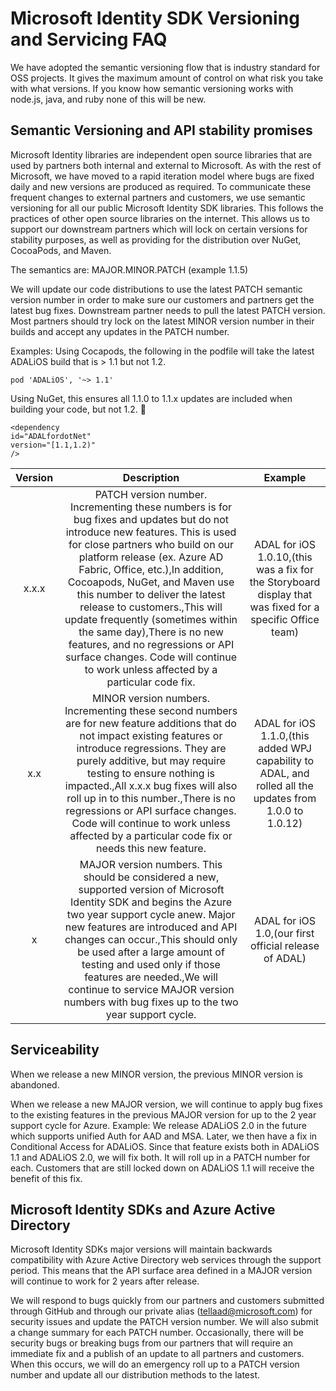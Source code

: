 # Microsoft Identity SDK Versioning and Servicing FAQ

We have adopted the semantic versioning flow that is industry standard for OSS projects. It gives the maximum amount of control on what risk you take with what versions. If you know how semantic versioning works with node.js, java, and ruby none of this will be new.

## Semantic Versioning and API stability promises

Microsoft Identity libraries are independent open source libraries that are used by partners both internal and external to Microsoft. As with the rest of Microsoft, we have moved to a rapid iteration model where bugs are fixed daily and new versions are produced as required. To communicate these frequent changes to external partners and customers, we use semantic versioning for all our public Microsoft Identity SDK libraries. This follows the practices of other open source libraries on the internet. This allows us to support our downstream partners which will lock on certain versions for stability purposes, as well as providing for the distribution over NuGet, CocoaPods, and Maven. 

The semantics are: MAJOR.MINOR.PATCH (example 1.1.5)

We will update our code distributions to use the latest PATCH semantic version number in order to make sure our customers and partners get the latest bug fixes. Downstream partner needs to pull the latest PATCH version. Most partners should try lock on the latest MINOR version number in their builds and accept any updates in the PATCH number.

Examples:
Using Cocapods, the following in the podfile will take the latest ADALiOS build that is > 1.1 but not 1.2.
```
pod 'ADALiOS', '~> 1.1'
```

Using NuGet, this ensures all 1.1.0 to 1.1.x updates are included when building your code, but not 1.2. 

```
<dependency
id="ADALfordotNet"
version="[1.1,1.2)"
/>
```

| Version |                                                                                                                                                                                                                                                            Description                                                                                                                                                                                                                                                            |                                                  Example                                                  |
|:-------:|:---------------------------------------------------------------------------------------------------------------------------------------------------------------------------------------------------------------------------------------------------------------------------------------------------------------------------------------------------------------------------------------------------------------------------------------------------------------------------------------------------------------------------------:|:---------------------------------------------------------------------------------------------------------:|
| x.x.x   | PATCH version number. Incrementing these numbers is for bug fixes and updates but do not introduce new features. This is used for close partners who build on our platform release (ex. Azure AD Fabric, Office, etc.),In addition, Cocoapods, NuGet, and Maven use this number to deliver the latest release to customers.,This will update frequently (sometimes within the same day),There is no new features, and no regressions or API surface changes. Code will continue to work unless affected by a particular code fix. | ADAL for iOS 1.0.10,(this was a fix for the Storyboard display that was fixed for a specific Office team) |
| x.x     | MINOR version numbers. Incrementing these second numbers are for new feature additions that do not impact existing features or introduce regressions. They are purely additive, but may require testing to ensure nothing is impacted.,All x.x.x bug fixes will also roll up in to this number.,There is no regressions or API surface changes. Code will continue to work unless affected by a particular code fix or needs this new feature.                                                                                    | ADAL for iOS 1.1.0,(this added WPJ capability to ADAL, and rolled all the updates from 1.0.0 to 1.0.12)   |
| x       | MAJOR version numbers. This should be considered a new, supported version of Microsoft Identity SDK and begins the Azure two year support cycle anew. Major new features are introduced and API changes can occur.,This should only be used after a large amount of testing and used only if those features are needed.,We will continue to service MAJOR version numbers with bug fixes up to the two year support cycle.                                                                                                        | ADAL for iOS 1.0,(our first official release of ADAL)                                                     |

## Serviceability

When we release a new MINOR version, the previous MINOR version is abandoned.

When we release a new MAJOR version, we will continue to apply bug fixes to the existing features in the previous MAJOR version for up to the 2 year support cycle for Azure.
Example: We release ADALiOS 2.0 in the future which supports unified Auth for AAD and MSA. Later, we then have a fix in Conditional Access for ADALiOS. Since that feature exists both in ADALiOS 1.1 and ADALiOS 2.0, we will fix both. It will roll up in a PATCH number for each. Customers that are still locked down on ADALiOS 1.1 will receive the benefit of this fix.

## Microsoft Identity SDKs and Azure Active Directory

Microsoft Identity SDKs major versions will maintain backwards compatibility with Azure Active Directory web services through the support period. This means that the API surface area defined in a MAJOR version will continue to work for 2 years after release.

We will respond to bugs quickly from our partners and customers submitted through GitHub and through our private alias (tellaad@microsoft.com) for security issues and update the PATCH version number. We will also submit a change summary for each PATCH number.
Occasionally, there will be security bugs or breaking bugs from our partners that will require an immediate fix and a publish of an update to all partners and customers. When this occurs, we will do an emergency roll up to a PATCH version number and update all our distribution methods to the latest.